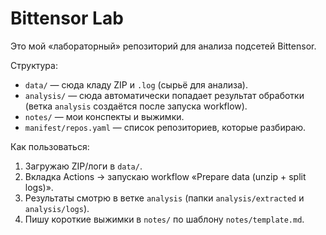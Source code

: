 # Bittensor Lab

Это мой «лабораторный» репозиторий для анализа подсетей Bittensor.

Структура:
- `data/` — сюда кладу ZIP и `.log` (сырьё для анализа).
- `analysis/` — сюда автоматически попадает результат обработки (ветка `analysis` создаётся после запуска workflow).
- `notes/` — мои конспекты и выжимки.
- `manifest/repos.yaml` — список репозиториев, которые разбираю.

Как пользоваться:
1) Загружаю ZIP/логи в `data/`.
2) Вкладка Actions → запускаю workflow «Prepare data (unzip + split logs)».
3) Результаты смотрю в ветке `analysis` (папки `analysis/extracted` и `analysis/logs`).
4) Пишу короткие выжимки в `notes/` по шаблону `notes/template.md`.

